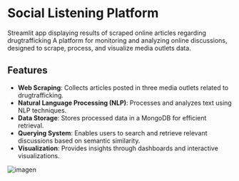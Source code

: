 # Social Listening Platform

 Streamlit app displaying results of scraped online articles regarding drugtrafficking
A platform for monitoring and analyzing online discussions, designed to scrape, process, and visualize media outlets data. 

## Features
- **Web Scraping**: Collects articles posted in three media outlets related to drugtrafficking.
- **Natural Language Processing (NLP)**: Processes and analyzes text using NLP techniques.
- **Data Storage**: Stores processed data in a MongoDB for efficient retrieval.
- **Querying System**: Enables users to search and retrieve relevant discussions based on semantic similarity.
- **Visualization**: Provides insights through dashboards and interactive visualizations.


![imagen](https://github.com/user-attachments/assets/33c464f2-e0db-4364-a1a2-857221fee545)



